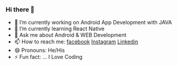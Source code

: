 ### Hi there 👋

<!--
**sandeepkumaaar/sandeepkumaaar** is a ✨ _special_ ✨ repository because its `README.md` (this file) appears on your GitHub profile.

Here are some ideas to get you started:
- 👯 I’m looking to collaborate on ...
- 🤔 I’m looking for help with ...
-->

- 🔭 I’m currently working on Android App Development with JAVA
- 🌱 I’m currently learning React Native
- 💬 Ask me about Android & WEB Development
- 📫 How to reach me: [facebook](https://www.facebook.com/sandeepkumaaar/) [Instagram](https://www.instagram.com/sandeep_kumaaar/) [Linkedin](https://www.linkedin.com/in/imersandeepkumar/)
- 😄 Pronouns: He/His
- ⚡ Fun fact: ... I Love Coding

